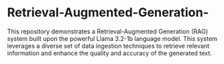 # Retrieval-Augmented-Generation-
This repository demonstrates a Retrieval-Augmented Generation (RAG) system built upon the powerful Llama 3.2-1b language model. This system leverages a diverse set of data ingestion techniques to retrieve relevant information and enhance the quality and accuracy of the generated text.
